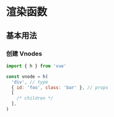 # 渲染函数

## 基本用法

### 创建 Vnodes

```js
import { h } from 'vue'

const vnode = h(
  'div', // type
  { id: 'foo', class: 'bar' }, // props
  [
    /* children */
  ],
)
```
